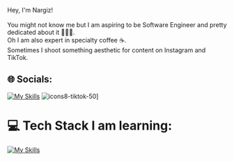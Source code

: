 
Hey, I'm Nargiz!<br><br>You might not know me but I am aspiring to be Software Engineer and pretty dedicated about it 👩🏻‍💻. <br>Oh I am also expert in specialty coffee ☕️.<br>Sometimes I shoot something aesthetic for content on Instagram and TikTok.


## 🌐 Socials:
[![My Skills](https://skillicons.dev/icons?i=instagram)](https://instagram.com/nrgzlife) 
![icons8-tiktok-50](https://github.com/nargysc/nargysc/assets/32126532/1995ac9f-6545-448a-acec-2389c9efa7fchttps://tiktok.com/@nargysc)]

# 💻 Tech Stack I am learning:
[![My Skills](https://skillicons.dev/icons?i=js,html,css,react,tailwind,nodejs,npm,yarn,mongodb,figma,bootstrap)](https://skillicons.dev)

